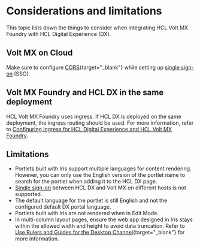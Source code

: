 # Considerations and limitations

This topic lists down the things to consider when integrating HCL Volt MX Foundry with HCL Digital Experience (DX).

## Volt MX on Cloud

Make sure to configure [CORS](https://opensource.hcltechsw.com/volt-mx-docs/docs/documentation/Foundry/vmf_integrationservice_admin_console_userguide/Content/Runtime_Configuration.html#cors-configuration){target="_blank"} while setting up [single sign-on](../configuration/index.md#enable-sso-for-dx-and-mx) (SSO).

## Volt MX Foundry and HCL DX in the same deployment

HCL Volt MX Foundry uses ingress. If HCL DX is deployed on the same deployment, the ingress routing should be used. For more information, refer to [Configuring Ingress for HCL Digital Experience and HCL Volt MX Foundry](../configuration/index.md#configuring-ingress-for-hcl-digital-experience-and-hcl-volt-mx-foundry).

## Limitations

- Portlets built with Iris support multiple languages for content rendering. However, you can only use the English version of the portlet name to search for the portlet when adding it to the HCL DX page.
- [Single sign-on](../configuration/index.md#enabling-sso-between-hcl-dx-and-volt-mx) between HCL DX and Volt MX on different hosts is not supported.
- The default language for the portlet is still English and not the configured default DX portal language.
- Portlets built with Iris are not rendered when in Edit Mode.
- In multi-column layout pages, ensure the web app designed in Iris stays within the allowed width and height to avoid data truncation. Refer to [Use Rulers and Guides for the Desktop Channel](https://opensource.hcltechsw.com/volt-mx-docs/95/docs/documentation/Iris/iris_user_guide/Content/UseRulersAndGuidesforDesktopChannel.html#show-or-hide-rulers){target="_blank"} for more information. 

